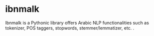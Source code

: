 # ibnmalk
Ibnmalk is a Pythonic library offers Arabic NLP functionalities such as tokenizer, POS taggers, stopwords, stemmer/lemmatizer, etc. .
